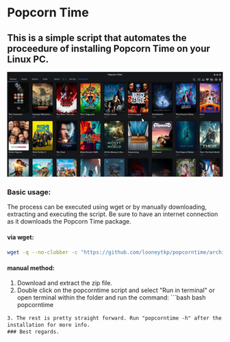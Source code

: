 # Popcorn Time
## This is a simple script that automates the proceedure of installing Popcorn Time on your Linux PC.
![popcorntime image](popcorn_img.jpeg)
### Basic usage:
The process can be executed using wget or by manually downloading, extracting and executing the script. Be sure to have an internet connection as it downloads the Popcorn Time package.
#### via wget:
```bash
wget -q --no-clobber -c "https://github.com/looneytkp/popcorntime/archive/master.zip"; unzip -oq master.zip; cd popcor*; bash popcorntime; cd - > /dev/null && rm -rf master.zip popcor*
```
#### manual method:
1. Download and extract the zip file.
2. Double click on the popcorntime script and select "Run in terminal" or open terminal within the folder and run the command: ```bash
bash popcorntime
```
3. The rest is pretty straight forward. Run "popcorntime -h" after the installation for more info.
### Best regards.
